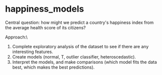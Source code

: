 # happiness_models

Central question: how might we predict a country's happiness index from the average health score of its citizens?

Approach:\
1. Complete exploratory analysis of the dataset to see if there are any interesting features.
2. Create models (normal, T, outlier classifier, heteroscedastic).
3. Interpret the models, and make comparisons (which model fits the data best, which makes the best predictions).
